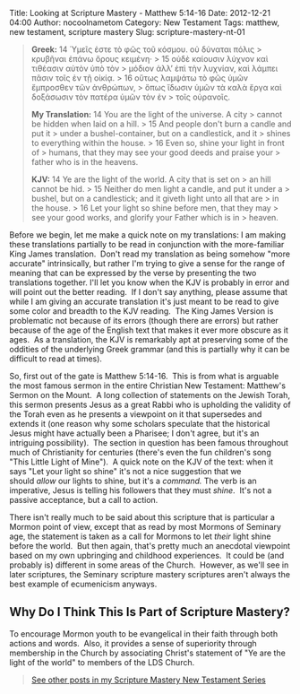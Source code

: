 Title: Looking at Scripture Mastery - Matthew 5:14-16
Date: 2012-12-21 04:00
Author: nocoolnametom
Category: New Testament
Tags: matthew, new testament, scripture mastery
Slug: scripture-mastery-nt-01

> **Greek:** <span>14</span> Ὑμεῖς ἐστε τὸ φῶς τοῦ κόσμου. οὐ δύναται
> πόλις >  κρυβῆναι ἐπάνω ὄρους κειμένη· >  <span>15</span> οὐδὲ καίουσιν λύχνον καὶ τιθέασιν αὐτὸν ὑπὸ τὸν >  μόδιον ἀλλ’ ἐπὶ τὴν λυχνίαν, καὶ λάμπει πᾶσιν τοῖς ἐν τῇ οἰκίᾳ. >  <span>16</span> οὕτως λαμψάτω τὸ φῶς ὑμῶν ἔμπροσθεν τῶν ἀνθρώπων, >  ὅπως ἴδωσιν ὑμῶν τὰ καλὰ ἔργα καὶ δοξάσωσιν τὸν πατέρα ὑμῶν τὸν ἐν >  τοῖς οὐρανοῖς.
>
> **My Translation:** <span>14</span> You are the light of the universe.
> A city >  cannot be hidden when laid on a hill. >  <span>15</span> And people don't burn a candle and put it >  under a bushel-container, but on a candlestick, and it >  shines to everything within the house. >  <span>16</span> Even so, shine your light in front of >  humans, that they may see your good deeds and praise your >  father who is in the heavens.
>
> **KJV:** <span>14</span> Ye are the light of the world. A city that is
> set on >  an hill cannot be hid. >  <span>15</span> Neither do men light a candle, and put it under a >  bushel, but on a candlestick; and it giveth light unto all that are >  in the house. >  <span>16</span> Let your light so shine before men, that they may >  see your good works, and glorify your Father which is in >  heaven.

Before we begin, let me make a quick note on my translations: I am
making these translations partially to be read in conjunction with the more-familiar
King James translation.  Don't read my translation as being somehow "more
accurate" intrinsically, but rather I'm trying to give a sense for the range of
meaning that can be expressed by the verse by presenting the two translations
together. I'll let you know when the KJV is probably in error and will point out
the better reading.  If I don't say anything, please assume that while I am
giving an accurate translation it's just meant to be read to give some color
and breadth to the KJV reading.  The King James Version is problematic not
because of its errors (though there are errors) but rather because of the age
of the English text that makes it ever more obscure as it ages.  As a
translation, the KJV is remarkably apt at preserving some of the oddities of the
underlying Greek grammar (and this is partially why it can be difficult to read at
times).

So, first out of the gate is Matthew 5:14-16.  This is from what is
arguable the most famous sermon in the entire Christian New Testament: Matthew's
Sermon on the Mount.  A long collection of statements on the Jewish Torah, this
sermon presents Jesus as a great Rabbi who is upholding the validity of the
Torah even as he presents a viewpoint on it that supersedes and extends it (one
reason why some scholars speculate that the historical Jesus might have actually
been a Pharisee; I don't agree, but it's an intriguing possibility).  The
section in question has been famous throughout much of Christianity for centuries
(there's even the fun children's song "This Little Light of Mine").  A quick
note on the KJV of the text: when it says "Let your light so shine" it's not a
nice suggestion that we should *allow* our lights to shine, but it's
a *command.* The verb is an imperative, Jesus is telling his followers that they
must *shine*.  It's not a passive acceptance, but a call to action.

There isn't really much to be said about this scripture that is
particular a Mormon point of view, except that as read by most Mormons of Seminary
age, the statement is taken as a call for Mormons to let *their* light shine
before the world.  But then again, that's pretty much an anecdotal viewpoint based
on my own upbringing and childhood experiences.  It could be (and probably
is) different in some areas of the Church.  However, as we'll see in later scriptures, the Seminary scripture mastery scriptures aren't always the
best example of ecumenicism anyways.

Why Do I Think This Is Part of Scripture Mastery?
-------------------------------------------------

To encourage Mormon youth to be evangelical in their faith through both
actions and words.  Also, it provides a sense of superiority through membership
in the Church by associating Christ's statement of "Ye are the light of the
world" to members of the LDS Church.

> [See other posts in my Scripture Mastery New Testament Series][]

  [See other posts in my Scripture Mastery New Testament Series]: /scripture-mastery-new-testament/
    "Scripture Mastery: New Testament"
